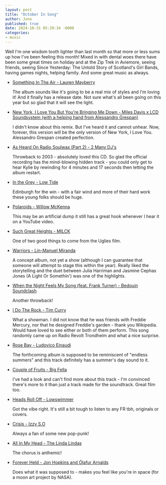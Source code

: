 ```yaml
---
layout: post
title: "October In Song"
author: Jono
published: true
date: 2024-10-31 05:29:34 -0000
categories: 
- music
---
```


Well I'm one wisdom tooth lighter than last month so that more or less sums up how I've been feeling this month! Mixed in with dental woes there have been some great times on holiday and at the Zip Trek in Aviemore, seeing friends, seeing Since Yesterday: The Untold Story of Scotland's Girl Bands, having games nights, helping family. And some great music as always. 


* [Something In The Air - Lauren Mayberry](https://www.youtube.com/watch?v=5qxVv0H2v5M)

	 The album sounds like it's going to be a real mix of styles and I'm loving it! And it finally has a release date. Not sure what's all been going on this year but so glad that it will see the light. 


* [New York, I Love You But You're Bringing Me Down - Miles Davis x LCD Soundsystem (with a helping hand from Alessandro Grespan)](https://www.youtube.com/watch?v=huEtJw7pfLk)

	 I didn't know about this remix. But I've heard it and cannot unhear. Now, forever, this version will be the only version of New York, I Love You. Alessandro Grespan created perfection. 


* [As Heard On Radio Soulwax (Part 2) - 2 Many DJ's](https://soundcloud.com/treisiunsfert/2-many-djs-as-heard-on-radio)

	 Throwback to 2003 - absolutely loved this CD. So glad the official recording has the  mind-blowing hidden track - you could only get to hear Kylie by rewinding for 4 minutes and 17 seconds then letting the album restart.


* [In the Grey - Low Tide](https://www.youtube.com/watch?v=XG46MDR_eQ8)

	 Edinburgh for the win - with a fair wind and more of their hard work these young folks should be huge.


* [Polaroids - Willow McKenna](https://www.youtube.com/watch?v=h-G0k_MqVv4)

	 This may be an artificial dump it still has a great hook whenever I hear it on a YouTube video. 


* [Such Great Heights - MILCK](https://www.youtube.com/watch?v=ReFgkT7Dn8E)

	 One of two good things to come from the Uglies film. 


* [Warriors - Lin-Manuel Miranda](https://www.youtube.com/watch?v=_6chSTQwxw8)

	 A concept album, not yet a show (although I can guarantee that someone will attempt to stage this within the year). Really liked the storytelling and the duet between Julia Harriman and Jasmine Cephas Jones (A Light Or Somethin') was one of the highlights.


* [When the Night Feels My Song (feat. Frank Turner) - Bedouin Soundclash](https://www.youtube.com/watch?v=-ZbqxpMt5cw)

	 Another throwback!


* [I Do The Rock - Tim Curry](https://www.youtube.com/watch?v=kXPCsaO_55o)

	 What a showman. I did not know that he was friends with Freddie Mercury, nor that he designed Freddie's garden - thank you Wikipedia. Would have loved to see either or both of them perform. This song randomly came up on Radio Revolt Trondheim and what a nice surprise.


* [Rose Bay - Ludovico Einaudi](https://www.youtube.com/watch?v=TKzDeyvuKbg)

	 The forthcoming album is supposed to be reminiscent of "endless summers" and this track definitely has a summer's day sound to it.


* [Couple of Fruits - Big Fella](https://www.youtube.com/watch?v=Ucfk0m8D3D8)

	 I've had a look and can't find more about this track - I'm convinced there's more to it than just a track made for the soundtrack. Great film too. 


* [Heads Roll Off - Lowswimmer](https://www.youtube.com/watch?v=ubwHXXzfXAo)

	 Got the vibe right. It's still a bit tough to listen to any FR tbh, originals or covers.


* [Crisis - Izzy S.O](https://www.youtube.com/watch?v=1EijihmRZ-o)

	 Always a fan of some new pop-punk!


* [All In My Head - The Linda Lindas](https://www.youtube.com/watch?v=qy7XQPOQOvM)

	 The chorus is anthemic!


* [Forever Held - Jon Hopkins and Ólafur Arnalds](https://www.youtube.com/watch?v=Hmxfn9V3lzE)

	 Does what it was supposed to - makes you feel like you're in space (for a moon art project by NASA). 

